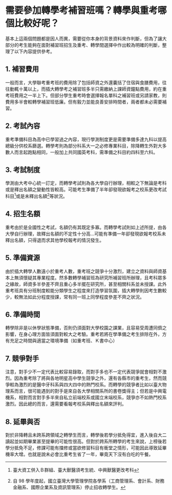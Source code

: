 # 需要參加轉學考補習班嗎？轉學與重考哪個比較好呢？

基本上這兩個問題都是因人而異，需要從你本身的背景資料來作判斷，但為了讓大部分的考生能夠在面對補習班招生及重考、轉學間選擇中作出較為明確的判斷，整理了以下內容提供參考。

## 1. **補習費用**
一般而言，大學聯考重考班的費用除了包括師資之外還囊括了住宿與食膳費用，往往動輒十萬以上，而插大轉學考之補習班多半只需繳納上課師資鐘點費用，約在重考班費用之一半上下。但部分學生重考時會選擇報名單科之補習班或另請家教，則費用多半會較轉學補習班低廉。但有毅力並能良善安排時間者，兩者都未必需要補習。

## 2. **考試內容**
重考準備科目為高中已學習過之內容，現行學測制度更是需要準備多達九科以提高總級分供校系篩選。轉學考則為部分科系大一之必修專業科目，除降轉生外對大多數人而言起跑點相同，一般加上共同國英考科，需準備之科目約四科至六科。

## 3. **考試制度**
學測由大考中心統一訂定，而轉學考試則為各大學自行辦理，相較之下無論是考科或是釋出名額之變動性皆較高。可能考生準備了半年卻發現欲報考之校系更改考試科目[^1]或是未釋出名額[^2]等狀況。

## 4. **招生名額**
重考由於是全國性之考試，名額仍有其既定多寡。而轉學考試則如上述所提，由各大學自行辦理，故釋出名額的不定性十分高…可能有準備一年卻發現欲報考校系未釋出名額，只得退而求其他學校報考的情況發生。

## 5. **準備資源**
由於插大轉學人數遠小於重考人數，重考班之競爭十分激烈，建立之資料與師資基本上無須懷疑其專業程度。然多數轉學補習班為研究所補習班所辦理，且考科眾多之緣故，師資多半參差不齊且重心多半擺在研究所，甚至相關科系並未授課。此外重考班具有分班制度較能分類學生之程度來打造學習氛圍，插大轉學則因考生數較少，較無法如此分程度授課，常有同一班上同學程度參差不齊之狀況。

## 6. **準備時間**
轉學除非是以休學狀態準備，否則仍須面對大學校園之課業，且容易受周遭同儕之影響，在身心理方面皆須面對較大之考驗。重考若將在學準備之考生排除在外，方有充足之時間與適當之環境準備（如重考班、Ｋ書中心）

## 7. **競爭對手**
注意，對手少不一定代表比較容易錄取，而對手多也不一定代表競爭就會相對不激烈。因為重考除了將與各地明星高中學生競爭之外，還有各縣市的重考生，然而競爭較為激烈的是醫中牙科系與四大四中的熱門校系。而轉學的競爭者比如以臺大物理系而言，很可能遇到的對手是來自各大學相關系所的書卷獎得主；但若是中興電機系，相對而言對手多半來自私立前端校系或國立末端校系，競爭亦不如熱門校系激烈。因此總的而言，還需要看報考校系與釋出名額來評判。

## 8. **延畢與否**
對於非降轉且未跨系跨領域之轉學生而言，轉學後若學分抵免得宜，進入後自大二讀起並如期畢業甚至提畢的可能性很高。但對於跨系所轉學的考生來說，上榜後若學分抵免不足，修課可能有擋修或當欲修習科目有衝堂之情形，可能因此導致延畢機率大增。也就是說未必會比重考生省了一年，畢竟天下沒有白吃的午餐。

[^1]: 臺大資工併入Ｂ群組、臺大獸醫須考生統、中興獸醫更改考科

[^2]: 自 98 學年度起，國立臺灣大學管理學院各學系（工商管理系、會計系、財務金融系、國際企業系及資訊管理系）停止招收轉學生。